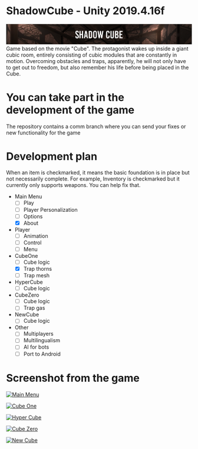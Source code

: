 # ShadowCube - Unity 2019.4.16f
![GitHub Logo](/ScreenShots/logo.png)
Game based on the movie "Cube". The protagonist wakes up inside a giant cubic room, entirely consisting of cubic modules that are constantly in motion. Overcoming obstacles and traps, apparently, he will not only have to get out to freedom, but also remember his life before being placed in the Cube.

# You can take part in the development of the game
The repository contains a comm branch where you can send your fixes or new functionality for the game

# Development plan
When an item is checkmarked, it means the basic foundation is in place but not necessarily complete. For example, Inventory is checkmarked but it currently only supports weapons. You can help fix that.
* Main Menu
  - [ ] Play
  - [ ] Player Personalization
  - [ ] Options
  - [x] About
* Player
  - [ ] Animation
  - [ ] Control
  - [ ] Menu 
* CubeOne
  - [ ] Cube logic
  - [x] Trap thorns
  - [ ] Trap mesh
* HyperCube
  - [ ] Cube logic
* CubeZero
  - [ ] Cube logic
  - [ ] Trap gas 
* NewCube
  - [ ] Cube logic
* Other
  - [ ] Multiplayers 
  - [ ] Multilingualism
  - [ ] AI for bots
  - [ ] Port to Android

# Screenshot from the game

[![Main Menu](https://img.youtube.com/vi/oDQNE9S34kU/0.jpg)](https://www.youtube.com/watch?v=oDQNE9S34kU&ab_channel=MaksymHernets)

[![Cube One](https://img.youtube.com/vi/Fc8Znb87NcI/0.jpg)](https://www.youtube.com/watch?v=Fc8Znb87NcI&ab_channel=MaksymHernets)

[![Hyper Cube](https://img.youtube.com/vi/DU0zESzeeRE/0.jpg)](https://www.youtube.com/watch?v=DU0zESzeeRE&ab_channel=MaksymHernets)

[![Cube Zero](https://img.youtube.com/vi/pQ1JfO9FcvQ/0.jpg)](https://www.youtube.com/watch?v=pQ1JfO9FcvQ&t&ab_channel=MaksymHernets)

[![New Cube](https://img.youtube.com/vi/v=dzeC4nVSi-o/0.jpg)](https://www.youtube.com/watch?v=dzeC4nVSi-o&ab_channel=MaksymHernets)
